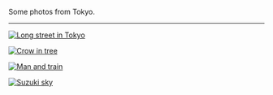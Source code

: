 Some photos from Tokyo.

---

<div class="grid" markdown>
    
[![Long street in Tokyo](https://media.kvmet.com/ph_2015-11-28_DSC_0034_web.jpg)](https://media.kvmet.com/ph_2015-11-28_DSC_0034_full.jpg)

[![Crow in tree](https://media.kvmet.com/ph_2015-11-28_DSC_0012_web.jpg)](https://media.kvmet.com/ph_2015-11-28_DSC_0012_full.jpg)

[![Man and train](https://media.kvmet.com/ph_2015-11-29_DSC_0085_web.jpg)](https://media.kvmet.com/ph_2015-11-29_DSC_0085_full.jpg)

[![Suzuki sky](https://media.kvmet.com/ph_2015-11-29_DSC_0106_web.jpg)](https://media.kvmet.com/ph_2015-11-29_DSC_0106_full.jpg)

</div>
